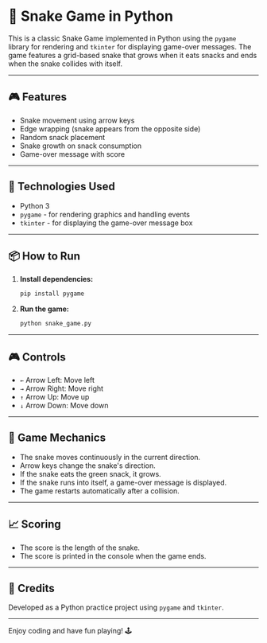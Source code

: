 # 🐍 Snake Game in Python

This is a classic Snake Game implemented in Python using the `pygame` library for rendering and `tkinter` for displaying game-over messages. The game features a grid-based snake that grows when it eats snacks and ends when the snake collides with itself.

---

## 🎮 Features

* Snake movement using arrow keys
* Edge wrapping (snake appears from the opposite side)
* Random snack placement
* Snake growth on snack consumption
* Game-over message with score

---

## 🧰 Technologies Used

* Python 3
* `pygame` - for rendering graphics and handling events
* `tkinter` - for displaying the game-over message box

---

## 📦 How to Run

1. **Install dependencies:**

   ```bash
   pip install pygame
   ```

2. **Run the game:**

   ```bash
   python snake_game.py
   ```

---

## 🎮 Controls

* `←` Arrow Left: Move left
* `→` Arrow Right: Move right
* `↑` Arrow Up: Move up
* `↓` Arrow Down: Move down

---

## 🚀 Game Mechanics

* The snake moves continuously in the current direction.
* Arrow keys change the snake's direction.
* If the snake eats the green snack, it grows.
* If the snake runs into itself, a game-over message is displayed.
* The game restarts automatically after a collision.

---

## 📈 Scoring

* The score is the length of the snake.
* The score is printed in the console when the game ends.

---

## 🙌 Credits

Developed as a Python practice project using `pygame` and `tkinter`.

---

Enjoy coding and have fun playing! 🕹️
